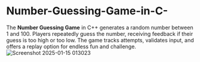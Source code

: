 # Number-Guessing-Game-in-C-
The **Number Guessing Game** in C++ generates a random number between 1 and 100. Players repeatedly guess the number, receiving feedback if their guess is too high or too low. The game tracks attempts, validates input, and offers a replay option for endless fun and challenge.
![Screenshot 2025-01-15 013023](https://github.com/user-attachments/assets/27e71383-5313-4487-ac82-8598e2e9f2f2)
